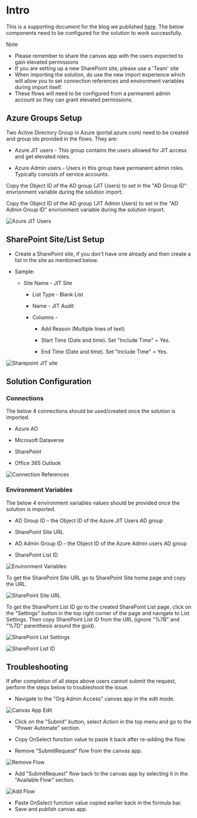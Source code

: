 # Intro

This is a supporting document for the blog we published [here](https://powerapps.microsoft.com/). The below components need to be configured for the solution to work successfully.

Note

- Please remember to share the canvas app with the users expected to gain elevated permissions
- If you are setting up a new SharePoint site, please use a 'Team' site
- When importing the solution, do use the new import experience which will allow you to set connection references and environment variables during import itself.
- These flows will need to be configured from a permanent admin account so they can grant elevated permissions.

## Azure Groups Setup

Two Active Directory Group in Azure (portal.azure.com) need to be created and group ids provided in the flows. They are:

- Azure JIT users - This group contains the users allowed for JIT access and get elevated roles.

- Azure Admin users - Users in this group have permanent admin roles.
    Typically consists of service accounts.

Copy the Object ID of the AD group (JIT Users) to set in the "AD Group ID" envrionment variable during the solution import.

Copy the Object ID of the AD group (JIT Admin Users) to set in the "AD Admin Group ID" envrionment variable during the solution import.

![Azure JIT Users](media/AzureJITUsers.png)

## SharePoint Site/List Setup

- Create a SharePoint site, if you don't have one already and then
    create a list in the site as mentioned below.

- Sample:

  - Site Name - JIT Site

    - List Type - Blank List

    - Name - JIT Audit

    - Columns -

      - Add Reason (Multiple lines of text)

      - Start Time (Date and time). Set "Include Time" = Yes.

      - End Time (Date and time). Set "Include Time" = Yes.

![Sharepoint JIT site](media/JITSite.png)

## Solution Configuration

### Connections

The below 4 connections should be used/created once the solution is
imported.

- Azure AD

- Microsoft Dataverse

- SharePoint

- Office 365 Outlook

![Connection References](media/ConnectionReferences.png)

### Environment Variables

The below 4 environment variables values should be provided once the solution is imported.

- AD Group ID – the Object ID of the Azure JIT Users AD group

- SharePoint Site URL

- AD Admin Group ID – the Object ID of the Azure Admin users AD group

- SharePoint List ID

![Environment Variables](media/EnvironmentVariables.png)

To get the SharePoint Site URL go to SharePoint Site home page and copy the URL.

![SharePoint Site URL](media/SharePointSiteURL.png)

To get the SharePoint List ID go to the created SharePoint List page, click on the "Settings" button in the top right corner of the page and navigate to List Settings. Then copy SharePoint List ID from the URL (ignore "%7B" and "%7D" parenthesis around the guid).

![SharePoint List Settings](media/SharePointListSettings.png)

![SharePoint List ID](media/SharePointListID.png)

## Troubleshooting

If after completion of all steps above users cannot submit the request, perform the steps below to troubleshoot the issue.

- Navigate to the "Org Admin Access" canvas app in the edit mode.

![Canvas App Edit](media/CanvasAppEdit.png)

- Click on the "Submit" button, select Action in the top menu and go to the "Power Automate" section.
- Copy OnSelect function value to paste it back after re-adding the flow.

- Remove "SubmitRequest" flow from the canvas app.

![Remove Flow](media/RemoveFlow.png)

- Add "SubmitRequest" flow back to the canvas app by selecting it in the "Available Flow" section.

![Add Flow](media/AddFlow.png)

- Paste OnSelect function value copied earlier back in the formula bar.
- Save and publish canvas app.
